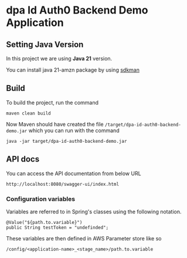 # dpa Id Auth0 Backend Demo Application


## Setting Java Version
In this project we are using **Java 21** version.

You can install java 21-amzn package by using [sdkman](https://sdkman.io/jdks)

## Build
To build the project, run the command

```
maven clean build
```

Now Maven should have created the file `/target/dpa-id-auth0-backend-demo.jar` which you can run with the command

```
java -jar target/dpa-id-auth0-backend-demo.jar
```

## API docs
You can access the API documentation from below URL
```shell
http://localhost:8080/swagger-ui/index.html
```

### Configuration variables

Variables are referred to in Spring's classes using the following notation.

````
@Value("${path.to.variable}")
public String testToken = "undefinded"; 
````

These variables are then defined in AWS Parameter store like so

````
/config/<application-name>_<stage_name>/path.to.variable
````

